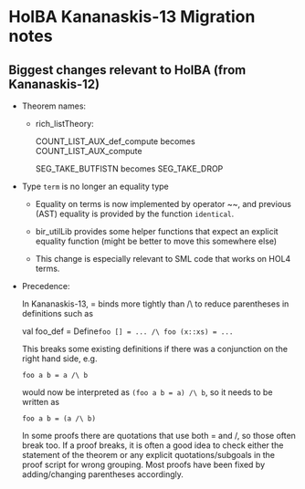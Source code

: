 # HolBA Kananaskis-13 Migration notes

## Biggest changes relevant to HolBA (from Kananaskis-12)

* Theorem names:
  - rich_listTheory:
    
    COUNT_LIST_AUX_def_compute 
    becomes
    COUNT_LIST_AUX_compute
    
    SEG_TAKE_BUTFISTN
    becomes
    SEG_TAKE_DROP
    
* Type `term` is no longer an equality type

  - Equality on terms is now implemented by operator ~~, and previous (AST) equality is provided by the function `identical`.
  
  - bir_utilLib provides some helper functions that expect an explicit equality function
    (might be better to move this somewhere else)
    
  - This change is especially relevant to SML code that works on HOL4 terms.
  
* Precedence:

   In Kananaskis-13, = binds more tightly than /\ to reduce parentheses in
   definitions such as
   
   val foo_def = Define`
      foo [] = ...
   /\ foo (x::xs) = ...
   `

   This breaks some existing definitions if there was a conjunction on the right
   hand side, e.g.
   
   `foo a b = a /\ b`
   
   would now be interpreted as `(foo a b = a) /\ b`, so it needs to be written as
   
   `foo a b = (a /\ b)`

   In some proofs there are quotations that use both = and /\, so those often
   break too. If a proof breaks, it is often a good idea to check either the
   statement of the theorem or any explicit quotations/subgoals in the proof
   script for wrong grouping. Most proofs have been fixed by adding/changing
   parentheses accordingly.
